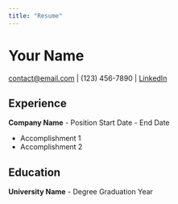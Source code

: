 ```yaml
---
title: "Resume"
---
```


# Your Name
contact@email.com | (123) 456-7890 | [LinkedIn](https://linkedin.com/in/yourname)

## Experience
**Company Name** - Position
Start Date - End Date
- Accomplishment 1
- Accomplishment 2

## Education
**University Name** - Degree
Graduation Year